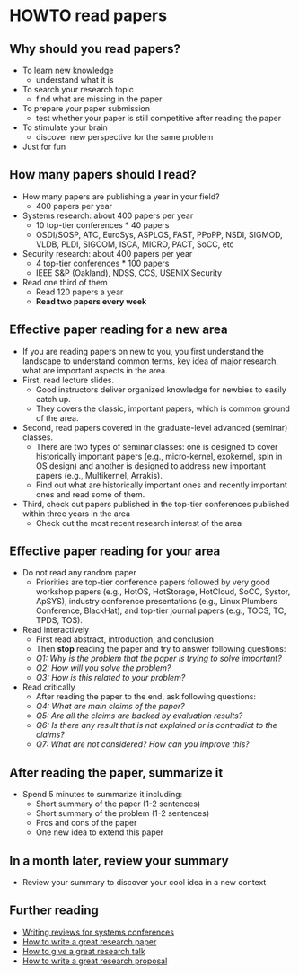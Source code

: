 # HOWTO read papers

## Why should you read papers?
- To learn new knowledge
	- understand what it is
- To search your research topic
	- find what are missing in the paper
- To prepare your paper submission
	- test whether your paper is still competitive after reading the
      paper
- To stimulate your brain
	- discover new perspective for the same problem
- Just for fun

## How many papers should I read?
- How many papers are publishing a year in your field?
	- 400 papers per year
- Systems research: about 400 papers per year
	- 10 top-tier conferences * 40 papers
	- OSDI/SOSP, ATC, EuroSys, ASPLOS, FAST, PPoPP, NSDI, SIGMOD, VLDB,
      PLDI, SIGCOM, ISCA, MICRO, PACT, SoCC, etc
- Security research: about 400 papers per year
	- 4 top-tier conferences * 100 papers
	- IEEE S&P (Oakland), NDSS, CCS, USENIX Security
- Read one third of them
	- Read 120 papers a year
	- **Read two papers every week**

## Effective paper reading for a new area
- If you are reading papers on new to you, you first understand the
  landscape to understand common terms, key idea of major research,
  what are important aspects in the area.
- First, read lecture slides.
	- Good instructors deliver organized knowledge for newbies to
      easily catch up.
	- They covers the classic, important papers, which is common
      ground of the area.
- Second, read papers covered in the graduate-level advanced (seminar)
  classes.
	- There are two types of seminar classes: one is designed to cover
      historically important papers (e.g., micro-kernel, exokernel,
      spin in OS design) and another is designed to address new
      important papers (e.g., Multikernel, Arrakis).
	- Find out what are historically important ones and recently
      important ones and read some of them.
- Third, check out papers published in the top-tier conferences
  published within three years in the area
    - Check out the most recent research interest of the area

## Effective paper reading for your area
- Do not read any random paper
	- Priorities are top-tier conference papers followed by very
      good workshop papers (e.g., HotOS, HotStorage, HotCloud, SoCC,
      Systor, ApSYS), industry conference presentations (e.g.,
      Linux Plumbers Conference, BlackHat), and top-tier journal
      papers (e.g., TOCS, TC, TPDS, TOS).
- Read interactively
	- First read abstract, introduction, and conclusion
	- Then **stop** reading the paper and try to answer following
      questions:
	- *Q1: Why is the problem that the paper is trying to solve important?*
	- *Q2: How will you solve the problem?*
	- *Q3: How is this related to your problem?*
- Read critically
	- After reading the paper to the end, ask following questions:
	- *Q4: What are main claims of the paper?*
	- *Q5: Are all the claims are backed by evaluation results?*
	- *Q6: Is there any result that is not explained or is contradict
      to the claims?*
	- *Q7: What are not considered? How can you improve this?*

## After reading the paper, summarize it
- Spend 5 minutes to summarize it including:
	- Short summary of the paper (1-2 sentences)
	- Short summary of the problem (1-2 sentences)
	- Pros and cons of the paper
	- One new idea to extend this paper

## In a month later, review your summary
- Review your summary to discover your cool idea in a new context

## Further reading
- [Writing reviews for systems
  conferences](https://people.inf.ethz.ch/troscoe/pubs/review-writing.pdf)
- [How to write a great research
  paper](https://www.microsoft.com/en-us/research/academic-program/write-great-research-paper/)
- [How to give a great research
  talk](https://www.microsoft.com/en-us/research/academic-program/give-great-research-talk/)
- [How to write a great research proposal](https://www.microsoft.com/en-us/research/academic-program/how-to-write-a-great-research-proposal/)
